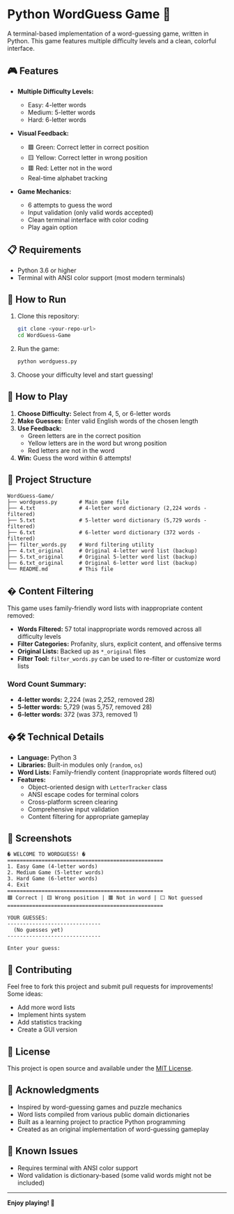 # Python WordGuess Game 🎯

A terminal-based implementation of a word-guessing game, written in Python. This game features multiple difficulty levels and a clean, colorful interface.

## 🎮 Features

- **Multiple Difficulty Levels:**
  - Easy: 4-letter words
  - Medium: 5-letter words  
  - Hard: 6-letter words

- **Visual Feedback:**
  - 🟩 Green: Correct letter in correct position
  - 🟨 Yellow: Correct letter in wrong position
  - 🟥 Red: Letter not in the word
  - Real-time alphabet tracking

- **Game Mechanics:**
  - 6 attempts to guess the word
  - Input validation (only valid words accepted)
  - Clean terminal interface with color coding
  - Play again option

## 📋 Requirements

- Python 3.6 or higher
- Terminal with ANSI color support (most modern terminals)

## 🚀 How to Run

1. Clone this repository:
   ```bash
   git clone <your-repo-url>
   cd WordGuess-Game
   ```

2. Run the game:
   ```bash
   python wordguess.py
   ```

3. Choose your difficulty level and start guessing!

## 🎯 How to Play

1. **Choose Difficulty:** Select from 4, 5, or 6-letter words
2. **Make Guesses:** Enter valid English words of the chosen length
3. **Use Feedback:** 
   - Green letters are in the correct position
   - Yellow letters are in the word but wrong position
   - Red letters are not in the word
4. **Win:** Guess the word within 6 attempts!

## 📁 Project Structure

```
WordGuess-Game/
├── wordguess.py       # Main game file
├── 4.txt              # 4-letter word dictionary (2,224 words - filtered)
├── 5.txt              # 5-letter word dictionary (5,729 words - filtered)
├── 6.txt              # 6-letter word dictionary (372 words - filtered)
├── filter_words.py    # Word filtering utility
├── 4.txt_original     # Original 4-letter word list (backup)
├── 5.txt_original     # Original 5-letter word list (backup)
├── 6.txt_original     # Original 6-letter word list (backup)
└── README.md          # This file
```

## � Content Filtering

This game uses family-friendly word lists with inappropriate content removed:

- **Words Filtered:** 57 total inappropriate words removed across all difficulty levels
- **Filter Categories:** Profanity, slurs, explicit content, and offensive terms
- **Original Lists:** Backed up as `*_original` files
- **Filter Tool:** `filter_words.py` can be used to re-filter or customize word lists

### Word Count Summary:
- **4-letter words:** 2,224 (was 2,252, removed 28)
- **5-letter words:** 5,729 (was 5,757, removed 28) 
- **6-letter words:** 372 (was 373, removed 1)

## �🛠️ Technical Details

- **Language:** Python 3
- **Libraries:** Built-in modules only (`random`, `os`)
- **Word Lists:** Family-friendly content (inappropriate words filtered out)
- **Features:**
  - Object-oriented design with `LetterTracker` class
  - ANSI escape codes for terminal colors
  - Cross-platform screen clearing
  - Comprehensive input validation
  - Content filtering for appropriate gameplay

## 🎨 Screenshots

```
� WELCOME TO WORDGUESS! �
==================================================
1. Easy Game (4-letter words)
2. Medium Game (5-letter words)
3. Hard Game (6-letter words)
4. Exit
==================================================
🟩 Correct | 🟨 Wrong position | 🟥 Not in word | ⬜ Not guessed
==================================================

YOUR GUESSES:
------------------------------
  (No guesses yet)
------------------------------

Enter your guess: 
```

## 🤝 Contributing

Feel free to fork this project and submit pull requests for improvements! Some ideas:
- Add more word lists
- Implement hints system
- Add statistics tracking
- Create a GUI version

## 📝 License

This project is open source and available under the [MIT License](LICENSE).

## 🙏 Acknowledgments

- Inspired by word-guessing games and puzzle mechanics
- Word lists compiled from various public domain dictionaries  
- Built as a learning project to practice Python programming
- Created as an original implementation of word-guessing gameplay

## 🐛 Known Issues

- Requires terminal with ANSI color support
- Word validation is dictionary-based (some valid words might not be included)

---

**Enjoy playing! 🎉**
